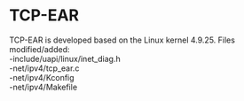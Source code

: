 # TCP-EAR

TCP-EAR is developed based on the Linux kernel 4.9.25. Files modified/added: <br />
-include/uapi/linux/inet_diag.h <br />
-net/ipv4/tcp_ear.c <br />
-net/ipv4/Kconfig <br />
-net/ipv4/Makefile 


